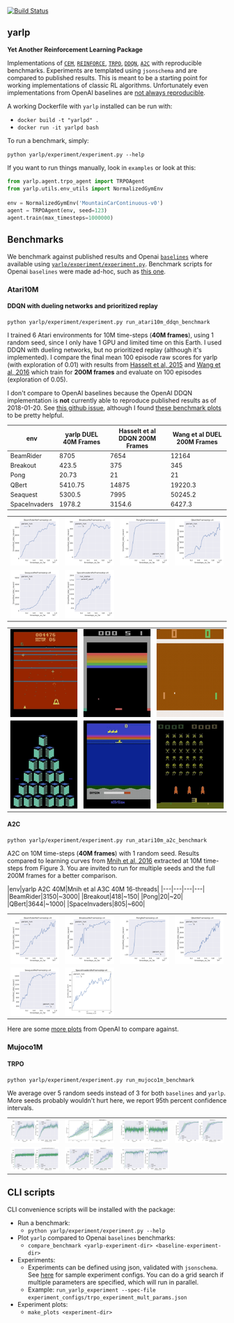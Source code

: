 [![Build Status](https://travis-ci.org/btaba/yarlp.svg?branch=master)](https://travis-ci.org/btaba/yarlp)

## yarlp

**Yet Another Reinforcement Learning Package**

Implementations of [`CEM`](/yarlp/agent/cem_agent.py), [`REINFORCE`](/yarlp/agent/pg_agents.py), [`TRPO`](/yarlp/agent/trpo_agent.py), [`DDQN`](/yarlp/agent/ddqn_agent.py), [`A2C`](/yarlp/agent/a2c_agent.py) with reproducible benchmarks. Experiments are templated using `jsonschema` and are compared to published results. This is meant to be a starting point for working implementations of classic RL algorithms. Unfortunately even implementations from OpenAI baselines are [not always reproducible](https://github.com/openai/baselines/issues/176).

A working Dockerfile with `yarlp` installed can be run with:

* `docker build -t "yarlpd" .`
* `docker run -it yarlpd bash`

To run a benchmark, simply:

`python yarlp/experiment/experiment.py --help`


If you want to run things manually, look in `examples` or look at this:

```python
from yarlp.agent.trpo_agent import TRPOAgent
from yarlp.utils.env_utils import NormalizedGymEnv

env = NormalizedGymEnv('MountainCarContinuous-v0')
agent = TRPOAgent(env, seed=123)
agent.train(max_timesteps=1000000)
```

## Benchmarks

We benchmark against published results and Openai [`baselines`](https://github.com/openai/baselines) where available using [`yarlp/experiment/experiment.py`](/yarlp/experiment/experiment.py). Benchmark scripts for Openai `baselines` were made ad-hoc, such as [this one](https://github.com/btaba/baselines/blob/master/baselines/trpo_mpi/run_trpo_experiment.py).

### Atari10M

#### DDQN with dueling networks and prioritized replay

`python yarlp/experiment/experiment.py run_atari10m_ddqn_benchmark`


I trained 6 Atari environments for 10M time-steps (**40M frames**), using 1 random seed, since I only have 1 GPU and limited time on this Earth. I used DDQN with dueling networks, but no prioritized replay (although it's implemented). I compare the final mean 100 episode raw scores for yarlp (with exploration of 0.01) with results from [Hasselt et al, 2015](https://arxiv.org/pdf/1509.06461.pdf) and [Wang et al, 2016](https://arxiv.org/pdf/1511.06581.pdf) which train for **200M frames** and evaluate on 100 episodes (exploration of 0.05).

I don't compare to OpenAI baselines because the OpenAI DDQN implementation is **not** currently able to reproduce published results as of 2018-01-20. See [this github issue](https://github.com/openai/baselines/issues/176), although I found [these benchmark plots](https://github.com/openai/baselines-results/blob/master/dqn_results.ipynb) to be pretty helpful.

|env|yarlp DUEL 40M Frames|Hasselt et al DDQN 200M Frames|Wang et al DUEL 200M Frames|
|---|---|---|---|
|BeamRider|8705|7654|12164|
|Breakout|423.5|375|345|
|Pong|20.73|21|21|
|QBert|5410.75|14875|19220.3|
|Seaquest|5300.5|7995|50245.2|
|SpaceInvaders|1978.2|3154.6|6427.3|


|   |   |   |   |
|---|---|---|---|
|![BeamRiderNoFrameskip-v4](/assets/atari10m/ddqn/BeamRiderNoFrameskip-v4.png)|![BreakoutNoFrameskip-v4](/assets/atari10m/ddqn/BreakoutNoFrameskip-v4.png)|![PongNoFrameskip-v4](/assets/atari10m/ddqn/PongNoFrameskip-v4.png)|![QbertNoFrameskip-v4](/assets/atari10m/ddqn/QbertNoFrameskip-v4.png)|
|![SeaquestNoFrameskip-v4](/assets/atari10m/ddqn/SeaquestNoFrameskip-v4.png)|![SpaceInvadersNoFrameskip-v4](/assets/atari10m/ddqn/SpaceInvadersNoFrameskip-v4.png)||


||||
|---|---|---|
|![BeamRider](/assets/atari10m/ddqn/beamrider.gif)|![Breakout](/assets/atari10m/ddqn/breakout.gif)|![Pong](/assets/atari10m/ddqn/pong.gif)|
|![QBert](/assets/atari10m/ddqn/qbert.gif)|![Seaquest](/assets/atari10m/ddqn/seaquest.gif)|![SpaceInvaders](/assets/atari10m/ddqn/spaceinvaders.gif)|


#### A2C

`python yarlp/experiment/experiment.py run_atari10m_a2c_benchmark`


A2C on 10M time-steps (**40M frames**) with 1 random seed. Results compared to learning curves from [Mnih et al, 2016](https://arxiv.org/pdf/1602.01783.pdf) extracted at 10M time-steps from Figure 3. You are invited to run for multiple seeds and the full 200M frames for a better comparison.

|env|yarlp A2C 40M|Mnih et al A3C 40M 16-threads|
|---|---|---|---|
|BeamRider|3150|~3000|
|Breakout|418|~150|
|Pong|20|~20|
|QBert|3644|~1000|
|SpaceInvaders|805|~600|

|   |   |   |   |
|---|---|---|---|
|![BeamRiderNoFrameskip-v4](/assets/atari10m/a2c/BeamRiderNoFrameskip-v4.png)|![BreakoutNoFrameskip-v4](/assets/atari10m/a2c/BreakoutNoFrameskip-v4.png)|![PongNoFrameskip-v4](/assets/atari10m/a2c/PongNoFrameskip-v4.png)|![QbertNoFrameskip-v4](/assets/atari10m/a2c/QbertNoFrameskip-v4.png)|
|![SeaquestNoFrameskip-v4](/assets/atari10m/a2c/SeaquestNoFrameskip-v4.png)|![SpaceInvadersNoFrameskip-v4](/assets/atari10m/a2c/SpaceInvadersNoFrameskip-v4.png)||

Here are some [more plots](https://github.com/openai/baselines-results/blob/master/acktr_ppo_acer_a2c_atari.ipynb) from OpenAI to compare against.

### Mujoco1M

#### TRPO

`python yarlp/experiment/experiment.py run_mujoco1m_benchmark`

We average over 5 random seeds instead of 3 for both `baselines` and `yarlp`. More seeds probably wouldn't hurt here, we report 95th percent confidence intervals.

|   |   |   |   |
|---|---|---|---|
|![Hopper-v1](/assets/mujoco1m/trpo/Hopper-v1.png)|![HalfCheetah-v1](/assets/mujoco1m/trpo/HalfCheetah-v1.png)|![Reacher-v1](/assets/mujoco1m/trpo/Reacher-v1.png)|![Swimmer-v1](/assets/mujoco1m/trpo/Swimmer-v1.png)|
|![InvertedDoublePendulum-v1](/assets/mujoco1m/trpo/InvertedDoublePendulum-v1.png)|![Walker2d-v1](/assets/mujoco1m/trpo/Walker2d-v1.png)|![InvertedPendulum-v1](/assets/mujoco1m/trpo/InvertedPendulum-v1.png)|


## CLI scripts

CLI convenience scripts will be installed with the package:

* Run a benchmark:
	* `python yarlp/experiment/experiment.py --help`
* Plot `yarlp` compared to Openai `baselines` benchmarks:
	* `compare_benchmark <yarlp-experiment-dir> <baseline-experiment-dir>`
* Experiments:
	* Experiments can be defined using json, validated with `jsonschema`. See [here](/experiment_configs) for sample experiment configs. You can do a grid search if multiple parameters are specified, which will run in parallel.
	* Example: `run_yarlp_experiment --spec-file experiment_configs/trpo_experiment_mult_params.json`
* Experiment plots:
	* `make_plots <experiment-dir>`
